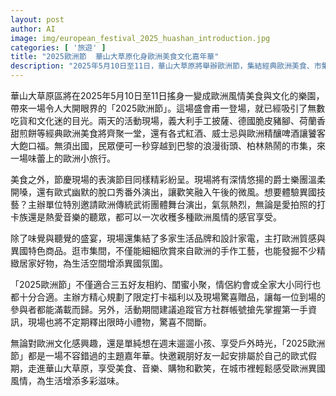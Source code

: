 ```yaml
---
layout: post
author: AI
image: img/european_festival_2025_huashan_introduction.jpg
categories: [ '旅遊' ]
title: "2025歐洲節  華山大草原化身歐洲美食文化嘉年華"  
description: "2025年5月10日至11日，華山大草原將舉辦歐洲節，集結經典歐洲美食、市集、音樂表演與設計選物，讓民眾無需出國就能沉浸於歐洲風情。現場有披薩、脆皮豬腳、煎餅等美饌，還有爵士樂團與武術表演，適合親友同樂，趣味與驚喜兼具。"
---
```

華山大草原區將在2025年5月10日至11日搖身一變成歐洲風情美食與文化的樂園，帶來一場令人大開眼界的「2025歐洲節」。這場盛會甫一登場，就已經吸引了無數吃貨和文化迷的目光。兩天的活動現場，義大利手工披薩、德國脆皮豬腳、荷蘭香甜煎餅等經典歐洲美食將齊聚一堂，還有各式紅酒、威士忌與歐洲精釀啤酒讓饕客大飽口福。無須出國，民眾便可一秒穿越到巴黎的浪漫街頭、柏林熱鬧的市集，來一場味蕾上的歐洲小旅行。

美食之外，節慶現場的表演節目同樣精彩紛呈。現場將有深情悠揚的爵士樂團溫柔開嗓，還有歐式幽默的脫口秀番外演出，讓歡笑融入午後的微風。想要體驗異國技藝？主辦單位特別邀請歐洲傳統武術團體舞台演出，氣氛熱烈，無論是愛拍照的打卡族還是熱愛音樂的聽眾，都可以一次收穫多種歐洲風情的感官享受。

除了味覺與聽覺的盛宴，現場還集結了多家生活品牌和設計家電，主打歐洲質感與異國特色商品。逛市集間，不僅能細細欣賞來自歐洲的手作工藝，也能發掘不少精緻居家好物，為生活空間增添異國氛圍。

「2025歐洲節」不僅適合三五好友相約、閨蜜小聚，情侶約會或全家大小同行也都十分合適。主辦方精心規劃了限定打卡福利以及現場驚喜贈品，讓每一位到場的參與者都能滿載而歸。另外，活動期間建議追蹤官方社群帳號搶先掌握第一手資訊，現場也將不定期釋出限時小禮物，驚喜不間斷。

無論對歐洲文化感興趣，還是單純想在週末遛遛小孩、享受戶外時光，「2025歐洲節」都是一場不容錯過的主題嘉年華。快邀親朋好友一起安排屬於自己的歐式假期，走進華山大草原，享受美食、音樂、購物和歡笑，在城市裡輕鬆感受歐洲異國風情，為生活增添多彩滋味。